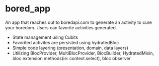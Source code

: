 # bored_app

An app that reaches out to boredapi.com to generate an activity to cure your boredom.
Users can favorite activities generated.

- State management using Cubits
- Favorited activites are persisted using hydratedBloc
- Simple code layering (presentation, domain, data layers)
- Utilizing BlocProvider, MultiBlocProvider, BlocBuilder, HydratedMixin, bloc extension methods(ie: context.select), bloc observer

